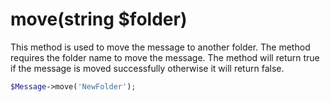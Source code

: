 # move(string $folder)
This method is used to move the message to another folder. The method requires the folder name to move the message. The method will return true if the message is moved successfully otherwise it will return false.

```php
$Message->move('NewFolder');
```
